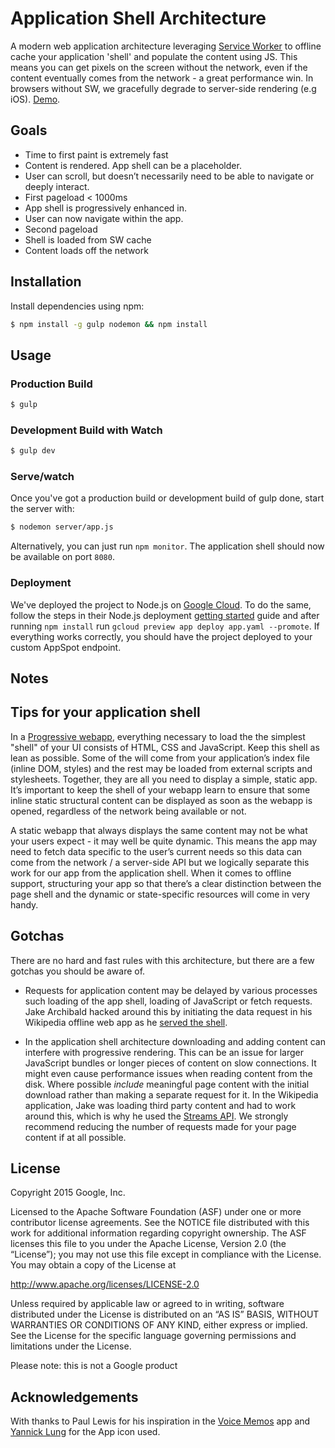 # Application Shell Architecture

A modern web application architecture leveraging [Service Worker](http://www.html5rocks.com/en/tutorials/service-worker/introduction/) to offline cache your application 'shell' and populate the content using JS. This means you can get pixels on the screen without the network, even if the content eventually comes from the network - a great performance win. In browsers without SW, we gracefully degrade to server-side rendering (e.g iOS). [Demo](https://app-shell.appspot.com/).

## Goals

* Time to first paint is extremely fast
* Content is rendered. App shell can be a placeholder.
* User can scroll, but doesn’t necessarily need to be able to navigate or deeply interact.
* First pageload < 1000ms
 * App shell is progressively enhanced in.
 * User can now navigate within the app.
* Second pageload
 * Shell is loaded from SW cache
 * Content loads off the network

## Installation

Install dependencies using npm:

```sh
$ npm install -g gulp nodemon && npm install
```

## Usage

### Production Build

```sh
$ gulp
```

### Development Build with Watch

```sh
$ gulp dev
```

### Serve/watch

Once you've got a production build or development build of gulp done, start the
server with:

```sh
$ nodemon server/app.js
```

Alternatively, you can just run `npm monitor`. The application shell should now be available on port `8080`.

### Deployment

We've deployed the project to Node.js on [Google Cloud](https://cloud.google.com/nodejs/). To do the same, follow the steps in their Node.js deployment [getting started](https://cloud.google.com/nodejs/getting-started/hello-world) guide and after running `npm install` run `gcloud preview app deploy app.yaml --promote`. If everything works correctly, you should have the project deployed to your custom AppSpot endpoint. 

## Notes

## Tips for your application shell

In a [Progressive webapp](https://infrequently.org/2015/06/progressive-apps-escaping-tabs-without-losing-our-soul/), everything necessary to load the the simplest "shell" of your UI consists of HTML, CSS and JavaScript. Keep this shell as lean as possible. Some of the will come from your application’s index file (inline DOM, styles) and the rest may be loaded from external scripts and stylesheets. Together, they are all you need to display a simple, static app. It’s important to keep the shell of your webapp learn to ensure that some inline static structural content can be displayed as soon as the webapp is opened, regardless of the network being available or not.

A static webapp that always displays the same content may not be what your users expect - it may well be quite dynamic. This means the app may need to fetch data specific to the user’s current needs so this data can come from the network / a server-side API but we logically separate this work for our app from the application shell. When it comes to offline support, structuring your app so that there’s a clear distinction between the page shell and the dynamic or state-specific resources will come in very handy.

## Gotchas

There are no hard and fast rules with this architecture, but there are a few gotchas you should be aware of.

* Requests for application content may be delayed by various processes such loading of the app shell, loading of JavaScript or fetch requests. Jake Archibald hacked around this by initiating the data request in his Wikipedia offline web app as he [served the shell](https://github.com/jakearchibald/offline-wikipedia/blob/master/public/js/sw/index.js#L59).

* In the application shell architecture downloading and adding content can interfere with progressive rendering. This can be an issue for larger JavaScript bundles or longer pieces of content on slow connections. It might even cause performance issues when reading content from the disk. Where possible *include* meaningful page content with the initial download rather than making a separate request for it. In the Wikipedia application, Jake was loading third party content and had to work around this, which is why he used the [Streams API](https://github.com/jakearchibald/offline-wikipedia/blob/master/public/js/page/views/article.js#L86). We strongly recommend reducing the number of requests made for your page content if at all possible.

## License

Copyright 2015 Google, Inc.

Licensed to the Apache Software Foundation (ASF) under one or more contributor license agreements. See the NOTICE file distributed with this work for additional information regarding copyright ownership. The ASF licenses this file to you under the Apache License, Version 2.0 (the “License”); you may not use this file except in compliance with the License. You may obtain a copy of the License at

http://www.apache.org/licenses/LICENSE-2.0

Unless required by applicable law or agreed to in writing, software distributed under the License is distributed on an “AS IS” BASIS, WITHOUT WARRANTIES OR CONDITIONS OF ANY KIND, either express or implied. See the License for the specific language governing permissions and limitations under the License.

Please note: this is not a Google product

## Acknowledgements

With thanks to Paul Lewis for his inspiration in the [Voice Memos](https://voice-memos.appspot.com/) app and [Yannick Lung](https://www.iconfinder.com/icons/315148/app_document_file_icon#size=512) for the App icon used.
